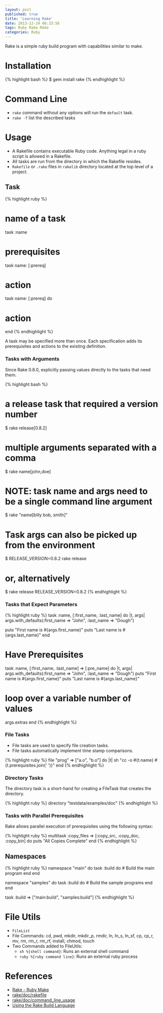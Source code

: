 ```yaml
---
layout: post
published: true
title: 'Learning Rake'
date: 2013-12-24 06:33:58
tags: Ruby Rake Make
categories: Ruby
---
```


Rake is a simple ruby build program with capabilities similar to make.

# Installation

{% highlight bash %}
$ gem install rake
{% endhighlight %}

# Command Line

- `rake` command without any options will run the `default` task.
- `rake -T` list the described tasks

# Usage

- A Rakefile contains executable Ruby code.
  Anything legal in a ruby script is allowed in a Rakefile.
- All tasks are run from the directory in which the Rakefile resides.
- `Rakefile` or `.rake` files in `rakelib` directory located at the top level of a project.

## Task

{% highlight ruby %}
# name of a task
task :name
# prerequisites
task name: [:prereq]
# action
task name: [:prereq] do
  # action
end
{% endhighlight %}

A task may be specified more than once.
Each specification adds its prerequisites and actions to the existing definition.

### Tasks with Arguments

Since Rake 0.8.0, explicitly passing values directly to the tasks that need them.

{% highlight bash %}
# a release task that required a version number
$ rake release[0.8.2]
# multiple arguments separated with a comma
$ rake name[john,doe]
# NOTE: task name and args need to be a single command line argument
$ rake "name[billy bob, smith]"
# Task args can also be picked up from the environment
$ RELEASE_VERSION=0.8.2 rake release
# or, alternatively
$ rake release RELEASE_VERSION=0.8.2
{% endhighlight %}

### Tasks that Expect Parameters

{% highlight ruby %}
task :name, [:first_name, :last_name] do |t, args|
  args.with_defaults(:first_name => "John", :last_name => "Dough")

  puts "First name is #{args.first_name}"
  puts "Last  name is #{args.last_name}"
end

# Have Prerequisites
task :name, [:first_name, :last_name] => [:pre_name] do |t, args|
  args.with_defaults(:first_name => "John", :last_name => "Dough")
  puts "First name is #{args.first_name}"
  puts "Last  name is #{args.last_name}"
  # loop over a variable number of values
  args.extras
end
{% endhighlight %}

### File Tasks

- File tasks are used to specify file creation tasks.
- File tasks automatically implement time stamp comparisons.

{% highlight ruby %}
file "prog" => ["a.o", "b.o"] do |t|
  sh "cc -o #{t.name} #{t.prerequisites.join(' ')}"
end
{% endhighlight %}

### Directory Tasks

The directory task is a short-hand for creating a FileTask that creates the directory.

{% highlight ruby %}
directory "testdata/examples/doc"
{% endhighlight %}

### Tasks with Parallel Prerequisites

Rake allows parallel execution of prerequisites using the following syntax:

{% highlight ruby %}
multitask :copy_files => [:copy_src, :copy_doc, :copy_bin] do
  puts "All Copies Complete"
end
{% endhighlight %}

## Namespaces

{% highlight ruby %}
namespace "main" do
  task :build do
    # Build the main program
  end
end

namespace "samples" do
  task :build do
    # Build the sample programs
  end
end

task :build => ["main:build", "samples:build"]
{% endhighlight %}

# File Utils

- `FileList`
- File Commands: cd, pwd, mkdir, mkdir_p, rmdir, ln, ln_s, ln_sf, cp, cp_r, mv, rm, rm_r, rm_rf, install, chmod, touch
- Two Commands added to FileUtils:
  * `sh %{shell command}`: Runs an external shell command
  * `ruby %{ruby command line}`: Runs an external ruby process

# References

- [Rake - Ruby Make](http://rake.rubyforge.org/)
- [rake/doc/rakefile](https://github.com/jimweirich/rake/blob/master/doc/rakefile.rdoc)
- [rake/doc/command_line_usage](https://github.com/jimweirich/rake/blob/master/doc/command_line_usage.rdoc)
- [Using the Rake Build Language](http://martinfowler.com/articles/rake.html)

